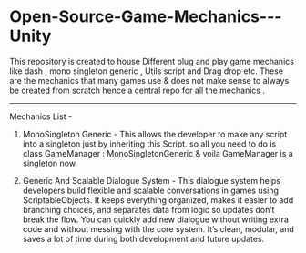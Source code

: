 # Open-Source-Game-Mechanics---Unity
This repository is created to house Different plug and play game mechanics like dash , mono singleton generic , Utils script and Drag drop etc. These are the mechanics that many games use &amp; does not make sense to always be created from scratch hence a central repo for all the mechanics . 
*******************************************************************************************************************************************************************
Mechanics List - 

1. MonoSingleton Generic - This allows the developer to make any script into a singleton just by inheriting this Script. so all you need to do is class GameManager : MonoSingletonGeneric<GameManager> & voila GameManager is a singleton now

2. Generic And Scalable Dialogue System - This dialogue system helps developers build flexible and scalable conversations in games using ScriptableObjects. It keeps everything organized, makes it easier to add branching choices, and separates data from logic so updates don’t break the flow. You can quickly add new dialogue without writing extra code and without messing with the core system. It’s clean, modular, and saves a lot of time during both development and future updates.  
